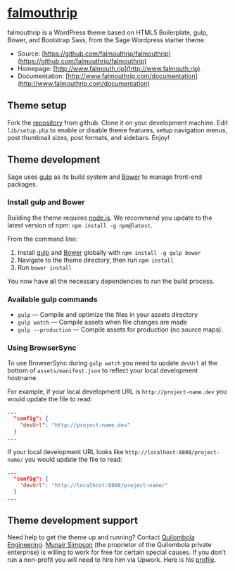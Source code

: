 # [falmouthrip](https://roots.io/sage/)

falmouthrip is a WordPress theme based on HTML5 Boilerplate, gulp, Bower, and Bootstrap Sass, from the Sage Wordpress starter theme.

* Source: [https://github.com/falmouthrip/falmouthrip](https://github.com/falmouthrip/falmouthrip)
* Homepage: [http://www.falmouth.rip](http://www.falmouth.rip)
* Documentation: [http://www.falmouthrip.com/documentation](http://www.falmouthrip.com/documentation)

## Theme setup

Fork the [repository](https://github.com/falmouthrip/falmouthrip) from github. Clone it on your development machine. Edit `lib/setup.php` to enable or disable theme features, setup navigation menus, post thumbnail sizes, post formats, and sidebars. Enjoy!

## Theme development

Sage uses [gulp](http://gulpjs.com/) as its build system and [Bower](http://bower.io/) to manage front-end packages.

### Install gulp and Bower

Building the theme requires [node.js](http://nodejs.org/download/). We recommend you update to the latest version of npm: `npm install -g npm@latest`.

From the command line:

1. Install [gulp](http://gulpjs.com) and [Bower](http://bower.io/) globally with `npm install -g gulp bower`
2. Navigate to the theme directory, then run `npm install`
3. Run `bower install`

You now have all the necessary dependencies to run the build process.

### Available gulp commands

* `gulp` — Compile and optimize the files in your assets directory
* `gulp watch` — Compile assets when file changes are made
* `gulp --production` — Compile assets for production (no source maps).

### Using BrowserSync

To use BrowserSync during `gulp watch` you need to update `devUrl` at the bottom of `assets/manifest.json` to reflect your local development hostname.

For example, if your local development URL is `http://project-name.dev` you would update the file to read:
```json
...
  "config": {
    "devUrl": "http://project-name.dev"
  }
...
```
If your local development URL looks like `http://localhost:8888/project-name/` you would update the file to read:
```json
...
  "config": {
    "devUrl": "http://localhost:8888/project-name/"
  }
...
```
## Theme development support

Need help to get the theme up and running? Contact [Quilombola Engineering](http://quilombolaengineering.com/). [Munair Simpson](http://www.munair.com) (the proprietor of the Quilombola private enterprise) is willing to work for free for certain special causes. If you don't run a non-profit you will need to hire him via Upwork. Here is his [profile](https://www.upwork.com/freelancers/~01fd779c5275079abb).

